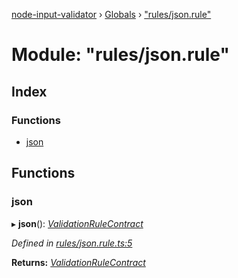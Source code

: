 [node-input-validator](../README.md) › [Globals](../globals.md) › ["rules/json.rule"](_rules_json_rule_.md)

# Module: "rules/json.rule"

## Index

### Functions

* [json](_rules_json_rule_.md#json)

## Functions

###  json

▸ **json**(): *[ValidationRuleContract](../interfaces/_contracts_.validationrulecontract.md)*

*Defined in [rules/json.rule.ts:5](https://github.com/bitnbytesio/node-input-validator/blob/f6990fa/src/rules/json.rule.ts#L5)*

**Returns:** *[ValidationRuleContract](../interfaces/_contracts_.validationrulecontract.md)*

